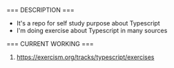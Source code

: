 === DESCRIPTION ===

- It's a repo for self study purpose about Typescript
- I'm doing exercise about Typescript in many sources

=== CURRENT WORKING ===

1. https://exercism.org/tracks/typescript/exercises


